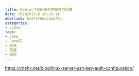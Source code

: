 ```yaml
---
title: Debian下SSH服务的安装与配置
date: 2020/03/28 16:24:14
abbrlink: 5cdfef6635daaf0b
categories:
- Linux
tags:
- Java
- JavaEE
- 安装
- 配置
- 服务
---
```

https://cnzhx.net/blog/linux-server-ssh-key-auth-configuration/
